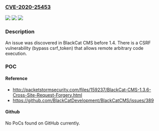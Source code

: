 ### [CVE-2020-25453](https://cve.mitre.org/cgi-bin/cvename.cgi?name=CVE-2020-25453)
![](https://img.shields.io/static/v1?label=Product&message=n%2Fa&color=blue)
![](https://img.shields.io/static/v1?label=Version&message=n%2Fa&color=blue)
![](https://img.shields.io/static/v1?label=Vulnerability&message=n%2Fa&color=brighgreen)

### Description

An issue was discovered in BlackCat CMS before 1.4. There is a CSRF vulnerability (bypass csrf_token) that allows remote arbitrary code execution.

### POC

#### Reference
- http://packetstormsecurity.com/files/159237/BlackCat-CMS-1.3.6-Cross-Site-Request-Forgery.html
- https://github.com/BlackCatDevelopment/BlackCatCMS/issues/389

#### Github
No PoCs found on GitHub currently.

